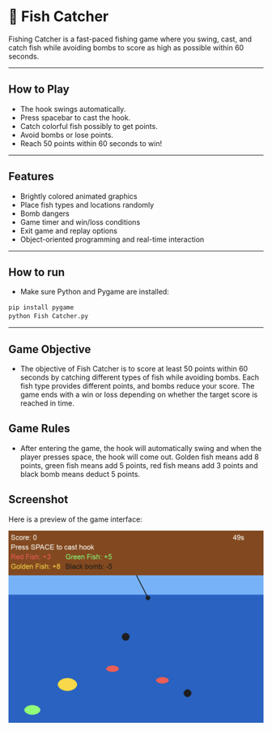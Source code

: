 # 🎣 Fish Catcher
Fishing Catcher is a fast-paced fishing game where you swing, cast, and catch fish while avoiding bombs to score as high as possible within 60 seconds.

---

##  How to Play
- The hook swings automatically.
- Press spacebar to cast the hook.
- Catch colorful fish possibly to get points.
- Avoid bombs or lose points.
- Reach 50 points within 60 seconds to win!

---

## Features
- Brightly colored animated graphics
- Place fish types and locations randomly
- Bomb dangers
- Game timer and win/loss conditions
- Exit game and replay options
- Object-oriented programming and real-time interaction

---

## How to run
- Make sure Python and Pygame are installed:

```bash
pip install pygame
python Fish Catcher.py
```

---
## Game Objective

- The objective of Fish Catcher is to score at least 50 points within 60 seconds by catching different types of fish while avoiding bombs. Each fish type provides different points, and bombs reduce your score. The game ends with a win or loss depending on whether the target score is reached in time.

## Game Rules

- After entering the game, the hook will automatically swing and when the player presses space, the hook will come out. Golden fish means add 8 points, green fish means add 5 points, red fish means add 3 points and black bomb means deduct 5 points.

## Screenshot

Here is a preview of the game interface:

![Game Preview](screenshot.png)

